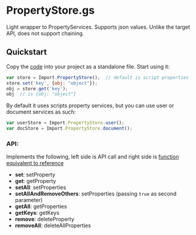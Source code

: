 # PropertyStore.gs

Light wrapper to PropertyServices. Supports json values. Unlike the target API, does not support chaining.

## Quickstart

Copy the [code](https://github.com/classroomtechtools/modularLibraries.gs/blob/master/Stores/PropertyStore/PropertyStore.gs) into your project as a standalone file. Start using it:

```js
var store = Import.PropertyStore();  // default is script properties
store.set('key', {obj: "object"});
obj = store.get('key');
obj  // is {obj: "object"}
```

By default it uses scripts property services, but you can use user or document services as such:

```js
var userStore = Import.PropertyStore.user();
var docStore = Import.PropertyStore.document();
```

### API:

Implements the following, left side is API call and right side is [function equivalent to reference](https://developers.google.com/apps-script/reference/properties/properties)

- **set**: setProperty
- **get**: getProperty
- **setAll**: setProperties
- **setAllAndRemoveOthers**: setProperties (passing `true` as second parameter)
- **getAll**: getProperties
- **getKeys**: getKeys
- **remove**: deleteProperty
- **removeAll**: deleteAllProperties
